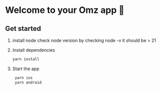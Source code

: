 # Welcome to your Omz app 👋


## Get started

1. install node check node version by checking node -v it should be > 21

1. Install dependencies

   ```bash
   yarn install
   ```

2. Start the app

   ```bash
    yarn ios
    yarn android
   ```




